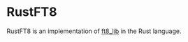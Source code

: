 # RustFT8
RustFT8 is an implementation of [ft8_lib](https://github.com/kgoba/ft8_lib "FT8 (and now FT4) library") in the Rust language.